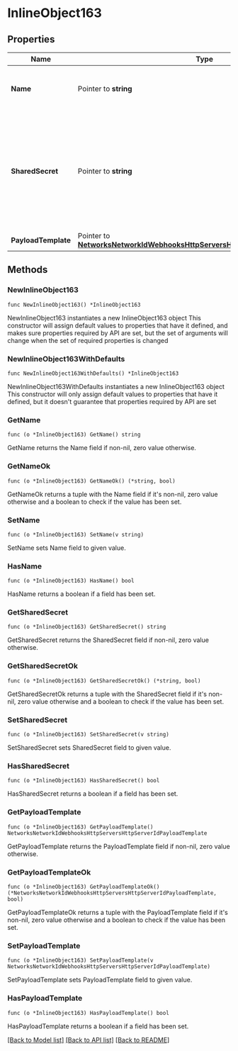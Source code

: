 # InlineObject163

## Properties

Name | Type | Description | Notes
------------ | ------------- | ------------- | -------------
**Name** | Pointer to **string** | A name for easy reference to the HTTP server | [optional] 
**SharedSecret** | Pointer to **string** | A shared secret that will be included in POSTs sent to the HTTP server. This secret can be used to verify that the request was sent by Meraki. | [optional] 
**PayloadTemplate** | Pointer to [**NetworksNetworkIdWebhooksHttpServersHttpServerIdPayloadTemplate**](NetworksNetworkIdWebhooksHttpServersHttpServerIdPayloadTemplate.md) |  | [optional] 

## Methods

### NewInlineObject163

`func NewInlineObject163() *InlineObject163`

NewInlineObject163 instantiates a new InlineObject163 object
This constructor will assign default values to properties that have it defined,
and makes sure properties required by API are set, but the set of arguments
will change when the set of required properties is changed

### NewInlineObject163WithDefaults

`func NewInlineObject163WithDefaults() *InlineObject163`

NewInlineObject163WithDefaults instantiates a new InlineObject163 object
This constructor will only assign default values to properties that have it defined,
but it doesn't guarantee that properties required by API are set

### GetName

`func (o *InlineObject163) GetName() string`

GetName returns the Name field if non-nil, zero value otherwise.

### GetNameOk

`func (o *InlineObject163) GetNameOk() (*string, bool)`

GetNameOk returns a tuple with the Name field if it's non-nil, zero value otherwise
and a boolean to check if the value has been set.

### SetName

`func (o *InlineObject163) SetName(v string)`

SetName sets Name field to given value.

### HasName

`func (o *InlineObject163) HasName() bool`

HasName returns a boolean if a field has been set.

### GetSharedSecret

`func (o *InlineObject163) GetSharedSecret() string`

GetSharedSecret returns the SharedSecret field if non-nil, zero value otherwise.

### GetSharedSecretOk

`func (o *InlineObject163) GetSharedSecretOk() (*string, bool)`

GetSharedSecretOk returns a tuple with the SharedSecret field if it's non-nil, zero value otherwise
and a boolean to check if the value has been set.

### SetSharedSecret

`func (o *InlineObject163) SetSharedSecret(v string)`

SetSharedSecret sets SharedSecret field to given value.

### HasSharedSecret

`func (o *InlineObject163) HasSharedSecret() bool`

HasSharedSecret returns a boolean if a field has been set.

### GetPayloadTemplate

`func (o *InlineObject163) GetPayloadTemplate() NetworksNetworkIdWebhooksHttpServersHttpServerIdPayloadTemplate`

GetPayloadTemplate returns the PayloadTemplate field if non-nil, zero value otherwise.

### GetPayloadTemplateOk

`func (o *InlineObject163) GetPayloadTemplateOk() (*NetworksNetworkIdWebhooksHttpServersHttpServerIdPayloadTemplate, bool)`

GetPayloadTemplateOk returns a tuple with the PayloadTemplate field if it's non-nil, zero value otherwise
and a boolean to check if the value has been set.

### SetPayloadTemplate

`func (o *InlineObject163) SetPayloadTemplate(v NetworksNetworkIdWebhooksHttpServersHttpServerIdPayloadTemplate)`

SetPayloadTemplate sets PayloadTemplate field to given value.

### HasPayloadTemplate

`func (o *InlineObject163) HasPayloadTemplate() bool`

HasPayloadTemplate returns a boolean if a field has been set.


[[Back to Model list]](../README.md#documentation-for-models) [[Back to API list]](../README.md#documentation-for-api-endpoints) [[Back to README]](../README.md)



